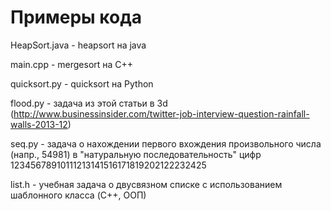 # Примеры кода

HeapSort.java - heapsort на java

main.cpp - mergesort на C++

quicksort.py - quicksort на Python

flood.py - задача из этой статьи в 3d (http://www.businessinsider.com/twitter-job-interview-question-rainfall-walls-2013-12)

seq.py - задача о нахождении первого вхождения произвольного числа (напр., 54981) в "натуральную последовательность" цифр 12345678910111213141516171819202122232425

list.h - учебная задача о двусвязном списке с использованием шаблонного класса (C++, ООП)
